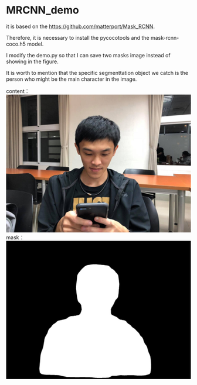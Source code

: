 # MRCNN_demo

it is based on the https://github.com/matterport/Mask_RCNN.






Therefore, it is necessary to install the pycocotools and the mask-rcnn-coco.h5 model.

I modify the demo.py so that I can save two masks image instead of showing in the figure.







It is worth to mention that the specific segmenttation object we catch is the person who might be the main character in the image.








content：
![image](https://github.com/cyhe50/MRCNN_demo/blob/master/58442400_306328186959033_3722638680192450560_n.jpg)
mask：
![image](https://github.com/cyhe50/MRCNN_demo/blob/master/59567118_1993011554138935_3566270813709533184_n.jpg)
